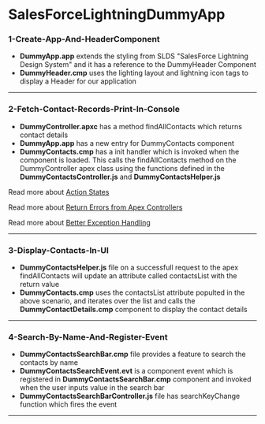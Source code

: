 # SalesForceLightningDummyApp

### 1-Create-App-And-HeaderComponent
* <b>DummyApp.app</b> extends the styling from SLDS "SalesForce Lightning Design System" and it has a reference to the DummyHeader Component
* <b>DummyHeader.cmp</b> uses the lighting layout and lightning icon tags to display a Header for our application

-----------------------------------------------------------------------------------------------------------------------------

### 2-Fetch-Contact-Records-Print-In-Console
* <b>DummyController.apxc</b> has a method findAllContacts which returns contact details
* <b>DummyApp.app</b> has a new entry for DummyContacts component
* <b>DummyContacts.cmp</b> has a init handler which is invoked when the component is loaded. This calls the findAllContacts method on the DummyController apex class using the functions defined in the <b>DummyContactsController.js</b> and <b>DummyContactsHelper.js</b>

Read more about
[Action States](https://developer.salesforce.com/docs/atlas.en-us.lightning.meta/lightning/controllers_server_actions_states.htm)

Read more about
[Return Errors from Apex Controllers](https://developer.salesforce.com/docs/atlas.en-us.lightning.meta/lightning/controllers_server_apex_custom_errors.htm)

Read more about
[Better Exception Handling](https://developer.salesforce.com/blogs/2017/09/error-handling-best-practices-lightning-apex.html)

-----------------------------------------------------------------------------------------------------------------------------

### 3-Display-Contacts-In-UI
* <b>DummyContactsHelper.js</b> file on a successfull request to the apex findAllContacts will update an attribute called contactsList with the return value
* <b>DummyContacts.cmp</b> uses the contactsList attribute populted in the above scenario, and iterates over the list and calls the <b>DummyContactDetails.cmp</b> component to display the contact details

-----------------------------------------------------------------------------------------------------------------------------

### 4-Search-By-Name-And-Register-Event
* <b>DummyContactsSearchBar.cmp</b> file provides a feature to search the contacts by name
* <b>DummyContactsSearchEvent.evt</b> is a component event which is registered in <b>DummyContactsSearchBar.cmp</b> component and invoked when the user inputs value in the search bar
* <b>DummyContactsSearchBarController.js</b> file has searchKeyChange function which fires the event

-----------------------------------------------------------------------------------------------------------------------------
